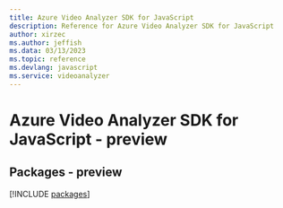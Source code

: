 ```yaml
---
title: Azure Video Analyzer SDK for JavaScript
description: Reference for Azure Video Analyzer SDK for JavaScript
author: xirzec
ms.author: jeffish
ms.data: 03/13/2023
ms.topic: reference
ms.devlang: javascript
ms.service: videoanalyzer
---
```

# Azure Video Analyzer SDK for JavaScript - preview
## Packages - preview
[!INCLUDE [packages](video-analyzer-index.md)]
